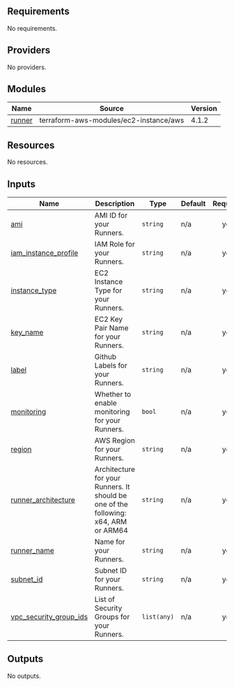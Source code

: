 ## Requirements

No requirements.

## Providers

No providers.

## Modules

| Name | Source | Version |
|------|--------|---------|
| <a name="module_runner"></a> [runner](#module\_runner) | terraform-aws-modules/ec2-instance/aws | 4.1.2 |

## Resources

No resources.

## Inputs

| Name | Description | Type | Default | Required |
|------|-------------|------|---------|:--------:|
| <a name="input_ami"></a> [ami](#input\_ami) | AMI ID for your Runners. | `string` | n/a | yes |
| <a name="input_iam_instance_profile"></a> [iam\_instance\_profile](#input\_iam\_instance\_profile) | IAM Role for your Runners. | `string` | n/a | yes |
| <a name="input_instance_type"></a> [instance\_type](#input\_instance\_type) | EC2 Instance Type for your Runners. | `string` | n/a | yes |
| <a name="input_key_name"></a> [key\_name](#input\_key\_name) | EC2 Key Pair Name for your Runners. | `string` | n/a | yes |
| <a name="input_label"></a> [label](#input\_label) | Github Labels for your Runners. | `string` | n/a | yes |
| <a name="input_monitoring"></a> [monitoring](#input\_monitoring) | Whether to enable monitoring for your Runners. | `bool` | n/a | yes |
| <a name="input_region"></a> [region](#input\_region) | AWS Region for your Runners. | `string` | n/a | yes |
| <a name="input_runner_architecture"></a> [runner\_architecture](#input\_runner\_architecture) | Architecture for your Runners. It should be one of the following: x64, ARM or ARM64 | `string` | n/a | yes |
| <a name="input_runner_name"></a> [runner\_name](#input\_runner\_name) | Name for your Runners. | `string` | n/a | yes |
| <a name="input_subnet_id"></a> [subnet\_id](#input\_subnet\_id) | Subnet ID for your Runners. | `string` | n/a | yes |
| <a name="input_vpc_security_group_ids"></a> [vpc\_security\_group\_ids](#input\_vpc\_security\_group\_ids) | List of Security Groups for your Runners. | `list(any)` | n/a | yes |

## Outputs

No outputs.
